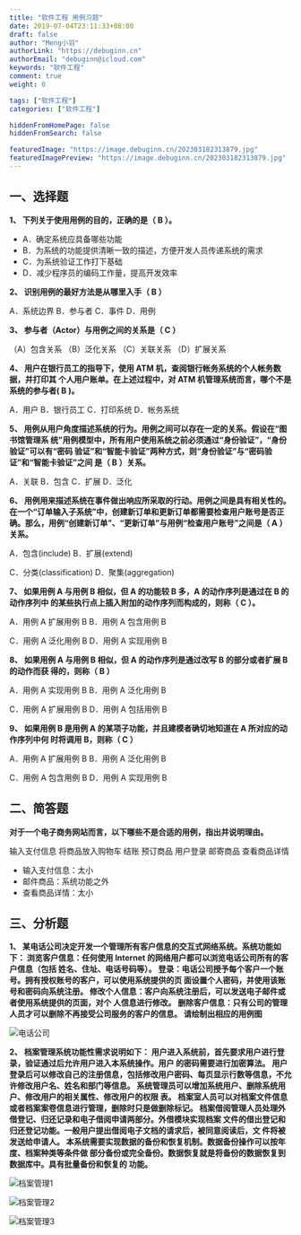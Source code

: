 ```yaml
---
title: "软件工程 用例习题"
date: 2019-07-04T23:11:33+08:00
draft: false
author: "Meng小羽"
authorLink: "https://debuginn.cn"
authorEmail: "debuginn@icloud.com"
keywords: "软件工程"
comment: true
weight: 0

tags: ["软件工程"]
categories: ["软件工程"]

hiddenFromHomePage: false
hiddenFromSearch: false

featuredImage: "https://image.debuginn.cn/202303182313879.jpg"
featuredImagePreview: "https://image.debuginn.cn/202303182313879.jpg"
---
```


## 一、选择题

**1、 下列关于使用用例的目的，正确的是（ B ）。**

- A．确定系统应具备哪些功能 
- B．为系统的功能提供清晰一致的描述，方便开发人员传递系统的需求 
- C．为系统验证工作打下基础 
- D．减少程序员的编码工作量，提高开发效率

**2、 识别用例的最好方法是从哪里入手（ B ）**

A．系统边界     B．参与者     C．事件     D．用例

**3、 参与者（Actor）与用例之间的关系是（ C ）**

（A）包含关系 （B）泛化关系 （C）关联关系 （D）扩展关系

**4、 用户在银行员工的指导下，使用 ATM 机，查阅银行帐务系统的个人帐务数据，并打印其 个人用户账单。在上述过程中，对 ATM 机管理系统而言，哪个不是系统的参与者( B )。**

A．用户     B．银行员工     C．打印系统     D．帐务系统

**5、 用例从用户角度描述系统的行为。用例之间可以存在一定的关系。假设在“图书馆管理系 统”用例模型中，所有用户使用系统之前必须通过“身份验证”，“身份验证”可以有“密码 验证”和“智能卡验证”两种方式，则“身份验证”与“密码验证”和“智能卡验证”之间 是（ B ）关系。**

A．关联     B．包含     C．扩展     D．泛化

**6、 用例用来描述系统在事件做出响应所采取的行动。用例之间是具有相关性的。在一个“订单输入子系统”中，创建新订单和更新订单都需要检查用户账号是否正确。那么，用例“创建新订单”、“更新订单”与用例“检查用户账号”之间是（ A ）关系。**

A．包含(include)               B．扩展(extend)

C．分类(classification)     D．聚集(aggregation)

**7、 如果用例 A 与用例 B 相似，但 A 的功能较 B 多，A 的动作序列是通过在 B 的动作序列中 的某些执行点上插入附加的动作序列而构成的，则称（ C ）。**

A．用例 A 扩展用例 B         B．用例 A 包含用例 B

C．用例 A 泛化用例 B         D．用例 A 实现用例 B

**8、 如果用例 A 与用例 B 相似，但 A 的动作序列是通过改写 B 的部分或者扩展 B 的动作而获 得的，则称（ B ）**

A．用例 A 实现用例 B         B．用例 A 泛化用例 B

C．用例 A 扩展用例 B         D．用例 A 包括用例 B

**9、 如果用例 B 是用例 A 的某项子功能，并且建模者确切地知道在 A 所对应的动作序列中何 时将调用 B，则称（ C ）**

A．用例 A 扩展用例 B         B．用例 A 泛化用例 B

C．用例 A 包含用例 B         D．用例 A 实现用例 B

## 二、简答题

**对于一个电子商务网站而言，以下哪些不是合适的用例，指出并说明理由。**

输入支付信息         将商品放入购物车         结账         预订商品         用户登录         邮寄商品         查看商品详情

- 输入支付信息：太小
- 邮件商品：系统功能之外
- 查看商品详情：太小

## 三、分析题

**1、 某电话公司决定开发一个管理所有客户信息的交互式网络系统。系统功能如下：
浏览客户信息：任何使用 Internet 的网络用户都可以浏览电话公司所有的客户信息（包括 姓名、住址、电话号码等）。
登录：电话公司授予每个客户一个账号。拥有授权账号的客户，可以使用系统提供的页 面设置个人密码，并使用该账号和密码向系统注册。
修改个人信息：客户向系统注册后，可以发送电子邮件或者使用系统提供的页面，对个 人信息进行修改。
删除客户信息：只有公司的管理人员才可以删除不再接受公司服务的客户的信息。 请绘制出相应的用例图**

![电话公司](https://image.debuginn.cn/202303182315280.png)

**2、 档案管理系统功能性需求说明如下：
用户进入系统前，首先要求用户进行登录，验证通过后允许用户进入本系统操作。用户 的密码需要进行加密算法。
用户登录后可以修改自己的注册信息，包括修改用户密码、每页显示行数等信息，不允 许修改用户名、姓名和部门等信息。
系统管理员可以增加系统用户、删除系统用户、修改用户的相关属性、修改用户的权限 表。
档案室人员可以对档案文件信息或者档案案卷信息进行管理，删除时只是做删除标记。
档案借阅管理人员处理外借登记、归还记录和电子借阅申请两部分。外借模块实现档案 文件的借出登记和归还登记功能。一般用户提出借阅电子文档的请求后，被同意阅读后，文 件将被发送给申请人。
本系统需要实现数据的备份和恢复机制。数据备份操作可以按年度、档案种类等条件做 部分备份或完全备份。数据恢复就是将备份的数据恢复到数据库中。具有批量备份和恢复的 功能。** 

![档案管理1](https://image.debuginn.cn/202303182316896.png)

![档案管理2](https://image.debuginn.cn/202303182317405.png)

![档案管理3](https://image.debuginn.cn/202303182317895.png)